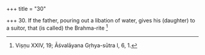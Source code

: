 +++
title = "30"

+++
30. If the father, pouring out a libation of water, gives his (daughter) to a suitor, that (is called) the Brahma-rite [^21] 


[^21]:  Viṣṇu XXIV, 19; Āśvalāyana Gṛhya-sūtra I, 6, 1.
